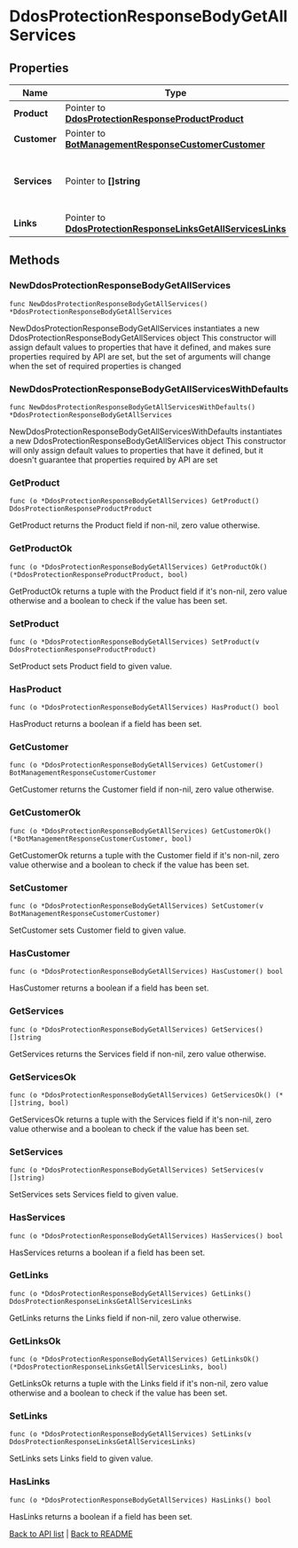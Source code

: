 # DdosProtectionResponseBodyGetAllServices

## Properties

Name | Type | Description | Notes
------------ | ------------- | ------------- | -------------
**Product** | Pointer to [**DdosProtectionResponseProductProduct**](DdosProtectionResponseProductProduct.md) |  | [optional] 
**Customer** | Pointer to [**BotManagementResponseCustomerCustomer**](BotManagementResponseCustomerCustomer.md) |  | [optional] 
**Services** | Pointer to **[]string** | A list of services with DDoS Protection enabled. | [optional] 
**Links** | Pointer to [**DdosProtectionResponseLinksGetAllServicesLinks**](DdosProtectionResponseLinksGetAllServicesLinks.md) |  | [optional] 

## Methods

### NewDdosProtectionResponseBodyGetAllServices

`func NewDdosProtectionResponseBodyGetAllServices() *DdosProtectionResponseBodyGetAllServices`

NewDdosProtectionResponseBodyGetAllServices instantiates a new DdosProtectionResponseBodyGetAllServices object
This constructor will assign default values to properties that have it defined,
and makes sure properties required by API are set, but the set of arguments
will change when the set of required properties is changed

### NewDdosProtectionResponseBodyGetAllServicesWithDefaults

`func NewDdosProtectionResponseBodyGetAllServicesWithDefaults() *DdosProtectionResponseBodyGetAllServices`

NewDdosProtectionResponseBodyGetAllServicesWithDefaults instantiates a new DdosProtectionResponseBodyGetAllServices object
This constructor will only assign default values to properties that have it defined,
but it doesn't guarantee that properties required by API are set

### GetProduct

`func (o *DdosProtectionResponseBodyGetAllServices) GetProduct() DdosProtectionResponseProductProduct`

GetProduct returns the Product field if non-nil, zero value otherwise.

### GetProductOk

`func (o *DdosProtectionResponseBodyGetAllServices) GetProductOk() (*DdosProtectionResponseProductProduct, bool)`

GetProductOk returns a tuple with the Product field if it's non-nil, zero value otherwise
and a boolean to check if the value has been set.

### SetProduct

`func (o *DdosProtectionResponseBodyGetAllServices) SetProduct(v DdosProtectionResponseProductProduct)`

SetProduct sets Product field to given value.

### HasProduct

`func (o *DdosProtectionResponseBodyGetAllServices) HasProduct() bool`

HasProduct returns a boolean if a field has been set.

### GetCustomer

`func (o *DdosProtectionResponseBodyGetAllServices) GetCustomer() BotManagementResponseCustomerCustomer`

GetCustomer returns the Customer field if non-nil, zero value otherwise.

### GetCustomerOk

`func (o *DdosProtectionResponseBodyGetAllServices) GetCustomerOk() (*BotManagementResponseCustomerCustomer, bool)`

GetCustomerOk returns a tuple with the Customer field if it's non-nil, zero value otherwise
and a boolean to check if the value has been set.

### SetCustomer

`func (o *DdosProtectionResponseBodyGetAllServices) SetCustomer(v BotManagementResponseCustomerCustomer)`

SetCustomer sets Customer field to given value.

### HasCustomer

`func (o *DdosProtectionResponseBodyGetAllServices) HasCustomer() bool`

HasCustomer returns a boolean if a field has been set.

### GetServices

`func (o *DdosProtectionResponseBodyGetAllServices) GetServices() []string`

GetServices returns the Services field if non-nil, zero value otherwise.

### GetServicesOk

`func (o *DdosProtectionResponseBodyGetAllServices) GetServicesOk() (*[]string, bool)`

GetServicesOk returns a tuple with the Services field if it's non-nil, zero value otherwise
and a boolean to check if the value has been set.

### SetServices

`func (o *DdosProtectionResponseBodyGetAllServices) SetServices(v []string)`

SetServices sets Services field to given value.

### HasServices

`func (o *DdosProtectionResponseBodyGetAllServices) HasServices() bool`

HasServices returns a boolean if a field has been set.

### GetLinks

`func (o *DdosProtectionResponseBodyGetAllServices) GetLinks() DdosProtectionResponseLinksGetAllServicesLinks`

GetLinks returns the Links field if non-nil, zero value otherwise.

### GetLinksOk

`func (o *DdosProtectionResponseBodyGetAllServices) GetLinksOk() (*DdosProtectionResponseLinksGetAllServicesLinks, bool)`

GetLinksOk returns a tuple with the Links field if it's non-nil, zero value otherwise
and a boolean to check if the value has been set.

### SetLinks

`func (o *DdosProtectionResponseBodyGetAllServices) SetLinks(v DdosProtectionResponseLinksGetAllServicesLinks)`

SetLinks sets Links field to given value.

### HasLinks

`func (o *DdosProtectionResponseBodyGetAllServices) HasLinks() bool`

HasLinks returns a boolean if a field has been set.


[Back to API list](../README.md#documentation-for-api-endpoints) | [Back to README](../README.md)


